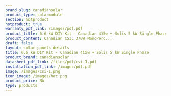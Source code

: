 ```yaml
---
brand_slug: canadiansolar
product_type: solarmodule
section: hotproduct
hotproduct: true
warranty_pdf_link: /images/pdf.pdf
product_title: 6.6 kW DIY Kit - Canadian 415w + Solis 5 kW Single Phase
product_content: Canadian CS3L 370W MonoPerc...
draft: false
layout: solar-panels-details
title: 6.6 kW DIY Kit - Canadian 415w + Solis 5 kW Single Phase
product_brand: canadiansolar
datasheet_pdf_link: /files/pdf/csi-1.pdf
installation_pdf_link: /images/pdf.pdf
image: /images/csi-1.png
icon_image: /images/hot.png
product_price: NA
type: products
---
```

